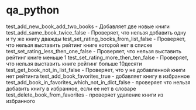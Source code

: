 # qa_python
test_add_new_book_add_two_books - Добавляет две новые книги 
test_add_same_book_twice_false - Проверяет, что нельзя добавить одну и ту же книгу дважды 
test_set_rating_books_from_list_false - Проверяет, что нельзя выставить рейтинг книге которой нет в списке 
test_set_rating_less_then_one_false - Проверяет, что нельзя выставить рейтинг книге меньше 1 
test_set_rating_more_then_ten_false - Проверяет, что нельзя выставить книге рейтинг больше 10десяти 
test_get_book_not_in_list_false - Проверяет, что у не добавленной книги нет рейтинга 
test_add_book_favorites_true - добавляет книгу в избранное 
test_add_book_in_favorites_which_not_in_dict_false - проверяет что нельзя добавить книгу в избранное, если ее нет в словаре 
test_delete_book_from_favorites - проверяет удаление книги из избранного 